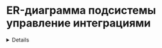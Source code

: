 # ER-диаграмма подсистемы управление интеграциями

<details>

![image](docs/images/ERArchitectureIntegrationsSubsystem.svg)

</details></details>
